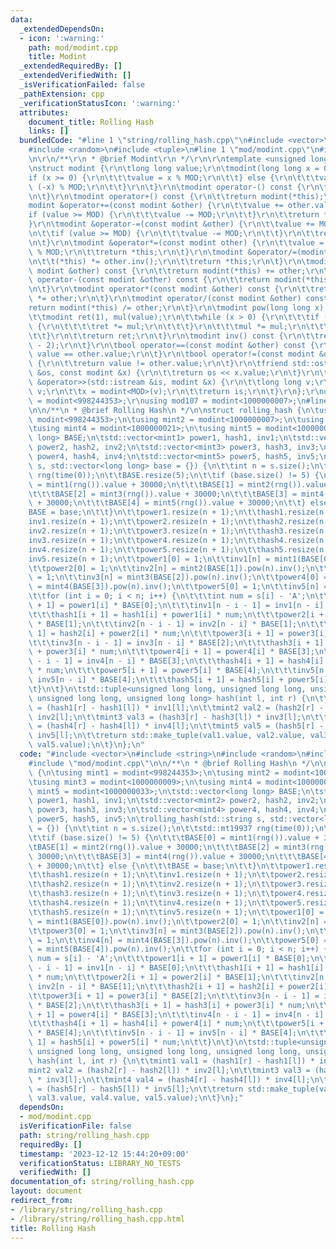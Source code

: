```yaml
---
data:
  _extendedDependsOn:
  - icon: ':warning:'
    path: mod/modint.cpp
    title: Modint
  _extendedRequiredBy: []
  _extendedVerifiedWith: []
  _isVerificationFailed: false
  _pathExtension: cpp
  _verificationStatusIcon: ':warning:'
  attributes:
    document_title: Rolling Hash
    links: []
  bundledCode: "#line 1 \"string/rolling_hash.cpp\"\n#include <vector>\n#include <string>\n\
    #include <random>\n#include <tuple>\n#line 1 \"mod/modint.cpp\"\n#include <iostream>\r\
    \n\r\n/**\r\n * @brief Modint\r\n */\r\n\r\ntemplate <unsigned long long MOD>\r\
    \nstruct modint {\r\n\tlong long value;\r\n\tmodint(long long x = 0) {\r\n\t\t\
    if (x >= 0) {\r\n\t\t\tvalue = x % MOD;\r\n\t\t} else {\r\n\t\t\tvalue = MOD -\
    \ (-x) % MOD;\r\n\t\t}\r\n\t}\r\n\tmodint operator-() const {\r\n\t\treturn modint(-value);\r\
    \n\t}\r\n\tmodint operator+() const {\r\n\t\treturn modint(*this);\r\n\t}\r\n\t\
    modint &operator+=(const modint &other) {\r\n\t\tvalue += other.value;\r\n\t\t\
    if (value >= MOD) {\r\n\t\t\tvalue -= MOD;\r\n\t\t}\r\n\t\treturn *this;\r\n\t\
    }\r\n\tmodint &operator-=(const modint &other) {\r\n\t\tvalue += MOD - other.value;\r\
    \n\t\tif (value >= MOD) {\r\n\t\t\tvalue -= MOD;\r\n\t\t}\r\n\t\treturn *this;\r\
    \n\t}\r\n\tmodint &operator*=(const modint other) {\r\n\t\tvalue = value * other.value\
    \ % MOD;\r\n\t\treturn *this;\r\n\t}\r\n\tmodint &operator/=(modint other) {\r\
    \n\t\t(*this) *= other.inv();\r\n\t\treturn *this;\r\n\t}\r\n\tmodint operator+(const\
    \ modint &other) const {\r\n\t\treturn modint(*this) += other;\r\n\t}\r\n\tmodint\
    \ operator-(const modint &other) const {\r\n\t\treturn modint(*this) -= other;\r\
    \n\t}\r\n\tmodint operator*(const modint &other) const {\r\n\t\treturn modint(*this)\
    \ *= other;\r\n\t}\r\n\tmodint operator/(const modint &other) const {\r\n\t\t\
    return modint(*this) /= other;\r\n\t}\r\n\tmodint pow(long long x) const {\r\n\
    \t\tmodint ret(1), mul(value);\r\n\t\twhile (x > 0) {\r\n\t\t\tif (x % 2 == 1)\
    \ {\r\n\t\t\t\tret *= mul;\r\n\t\t\t}\r\n\t\t\tmul *= mul;\r\n\t\t\tx /= 2;\r\n\
    \t\t}\r\n\t\treturn ret;\r\n\t}\r\n\tmodint inv() const {\r\n\t\treturn pow(MOD\
    \ - 2);\r\n\t}\r\n\tbool operator==(const modint &other) const {\r\n\t\treturn\
    \ value == other.value;\r\n\t}\r\n\tbool operator!=(const modint &other) const\
    \ {\r\n\t\treturn value != other.value;\r\n\t}\r\n\tfriend std::ostream &operator<<(std::ostream\
    \ &os, const modint &x) {\r\n\t\treturn os << x.value;\r\n\t}\r\n\tfriend std::istream\
    \ &operator>>(std::istream &is, modint &x) {\r\n\t\tlong long v;\r\n\t\tis >>\
    \ v;\r\n\t\tx = modint<MOD>(v);\r\n\t\treturn is;\r\n\t}\r\n};\r\nusing mod998\
    \ = modint<998244353>;\r\nusing mod107 = modint<1000000007>;\n#line 6 \"string/rolling_hash.cpp\"\
    \n\n/**\n * @brief Rolling Hash\n */\n\nstruct rolling_hash {\n\tusing mint1 =\
    \ modint<998244353>;\n\tusing mint2 = modint<1000000007>;\n\tusing mint3 = modint<1000000009>;\n\
    \tusing mint4 = modint<1000000021>;\n\tusing mint5 = modint<1000000033>;\n\tstd::vector<long\
    \ long> BASE;\n\tstd::vector<mint1> power1, hash1, inv1;\n\tstd::vector<mint2>\
    \ power2, hash2, inv2;\n\tstd::vector<mint3> power3, hash3, inv3;\n\tstd::vector<mint4>\
    \ power4, hash4, inv4;\n\tstd::vector<mint5> power5, hash5, inv5;\n\trolling_hash(std::string\
    \ s, std::vector<long long> base = {}) {\n\t\tint n = s.size();\n\t\tstd::mt19937\
    \ rng(time(0));\n\t\tBASE.resize(5);\n\t\tif (base.size() != 5) {\n\t\t\tBASE[0]\
    \ = mint1(rng()).value + 30000;\n\t\t\tBASE[1] = mint2(rng()).value + 30000;\n\
    \t\t\tBASE[2] = mint3(rng()).value + 30000;\n\t\t\tBASE[3] = mint4(rng()).value\
    \ + 30000;\n\t\t\tBASE[4] = mint5(rng()).value + 30000;\n\t\t} else {\n\t\t\t\
    BASE = base;\n\t\t}\n\t\tpower1.resize(n + 1);\n\t\thash1.resize(n + 1);\n\t\t\
    inv1.resize(n + 1);\n\t\tpower2.resize(n + 1);\n\t\thash2.resize(n + 1);\n\t\t\
    inv2.resize(n + 1);\n\t\tpower3.resize(n + 1);\n\t\thash3.resize(n + 1);\n\t\t\
    inv3.resize(n + 1);\n\t\tpower4.resize(n + 1);\n\t\thash4.resize(n + 1);\n\t\t\
    inv4.resize(n + 1);\n\t\tpower5.resize(n + 1);\n\t\thash5.resize(n + 1);\n\t\t\
    inv5.resize(n + 1);\n\t\tpower1[0] = 1;\n\t\tinv1[n] = mint1(BASE[0]).pow(n).inv();\n\
    \t\tpower2[0] = 1;\n\t\tinv2[n] = mint2(BASE[1]).pow(n).inv();\n\t\tpower3[0]\
    \ = 1;\n\t\tinv3[n] = mint3(BASE[2]).pow(n).inv();\n\t\tpower4[0] = 1;\n\t\tinv4[n]\
    \ = mint4(BASE[3]).pow(n).inv();\n\t\tpower5[0] = 1;\n\t\tinv5[n] = mint5(BASE[4]).pow(n).inv();\n\
    \t\tfor (int i = 0; i < n; i++) {\n\t\t\tint num = s[i] - 'A';\n\t\t\tpower1[i\
    \ + 1] = power1[i] * BASE[0];\n\t\t\tinv1[n - i - 1] = inv1[n - i] * BASE[0];\n\
    \t\t\thash1[i + 1] = hash1[i] + power1[i] * num;\n\t\t\tpower2[i + 1] = power2[i]\
    \ * BASE[1];\n\t\t\tinv2[n - i - 1] = inv2[n - i] * BASE[1];\n\t\t\thash2[i +\
    \ 1] = hash2[i] + power2[i] * num;\n\t\t\tpower3[i + 1] = power3[i] * BASE[2];\n\
    \t\t\tinv3[n - i - 1] = inv3[n - i] * BASE[2];\n\t\t\thash3[i + 1] = hash3[i]\
    \ + power3[i] * num;\n\t\t\tpower4[i + 1] = power4[i] * BASE[3];\n\t\t\tinv4[n\
    \ - i - 1] = inv4[n - i] * BASE[3];\n\t\t\thash4[i + 1] = hash4[i] + power4[i]\
    \ * num;\n\t\t\tpower5[i + 1] = power5[i] * BASE[4];\n\t\t\tinv5[n - i - 1] =\
    \ inv5[n - i] * BASE[4];\n\t\t\thash5[i + 1] = hash5[i] + power5[i] * num;\n\t\
    \t}\n\t}\n\tstd::tuple<unsigned long long, unsigned long long, unsigned long long,\
    \ unsigned long long, unsigned long long> hash(int l, int r) {\n\t\tmint1 val1\
    \ = (hash1[r] - hash1[l]) * inv1[l];\n\t\tmint2 val2 = (hash2[r] - hash2[l]) *\
    \ inv2[l];\n\t\tmint3 val3 = (hash3[r] - hash3[l]) * inv3[l];\n\t\tmint4 val4\
    \ = (hash4[r] - hash4[l]) * inv4[l];\n\t\tmint5 val5 = (hash5[r] - hash5[l]) *\
    \ inv5[l];\n\t\treturn std::make_tuple(val1.value, val2.value, val3.value, val4.value,\
    \ val5.value);\n\t}\n};\n"
  code: "#include <vector>\n#include <string>\n#include <random>\n#include <tuple>\n\
    #include \"mod/modint.cpp\"\n\n/**\n * @brief Rolling Hash\n */\n\nstruct rolling_hash\
    \ {\n\tusing mint1 = modint<998244353>;\n\tusing mint2 = modint<1000000007>;\n\
    \tusing mint3 = modint<1000000009>;\n\tusing mint4 = modint<1000000021>;\n\tusing\
    \ mint5 = modint<1000000033>;\n\tstd::vector<long long> BASE;\n\tstd::vector<mint1>\
    \ power1, hash1, inv1;\n\tstd::vector<mint2> power2, hash2, inv2;\n\tstd::vector<mint3>\
    \ power3, hash3, inv3;\n\tstd::vector<mint4> power4, hash4, inv4;\n\tstd::vector<mint5>\
    \ power5, hash5, inv5;\n\trolling_hash(std::string s, std::vector<long long> base\
    \ = {}) {\n\t\tint n = s.size();\n\t\tstd::mt19937 rng(time(0));\n\t\tBASE.resize(5);\n\
    \t\tif (base.size() != 5) {\n\t\t\tBASE[0] = mint1(rng()).value + 30000;\n\t\t\
    \tBASE[1] = mint2(rng()).value + 30000;\n\t\t\tBASE[2] = mint3(rng()).value +\
    \ 30000;\n\t\t\tBASE[3] = mint4(rng()).value + 30000;\n\t\t\tBASE[4] = mint5(rng()).value\
    \ + 30000;\n\t\t} else {\n\t\t\tBASE = base;\n\t\t}\n\t\tpower1.resize(n + 1);\n\
    \t\thash1.resize(n + 1);\n\t\tinv1.resize(n + 1);\n\t\tpower2.resize(n + 1);\n\
    \t\thash2.resize(n + 1);\n\t\tinv2.resize(n + 1);\n\t\tpower3.resize(n + 1);\n\
    \t\thash3.resize(n + 1);\n\t\tinv3.resize(n + 1);\n\t\tpower4.resize(n + 1);\n\
    \t\thash4.resize(n + 1);\n\t\tinv4.resize(n + 1);\n\t\tpower5.resize(n + 1);\n\
    \t\thash5.resize(n + 1);\n\t\tinv5.resize(n + 1);\n\t\tpower1[0] = 1;\n\t\tinv1[n]\
    \ = mint1(BASE[0]).pow(n).inv();\n\t\tpower2[0] = 1;\n\t\tinv2[n] = mint2(BASE[1]).pow(n).inv();\n\
    \t\tpower3[0] = 1;\n\t\tinv3[n] = mint3(BASE[2]).pow(n).inv();\n\t\tpower4[0]\
    \ = 1;\n\t\tinv4[n] = mint4(BASE[3]).pow(n).inv();\n\t\tpower5[0] = 1;\n\t\tinv5[n]\
    \ = mint5(BASE[4]).pow(n).inv();\n\t\tfor (int i = 0; i < n; i++) {\n\t\t\tint\
    \ num = s[i] - 'A';\n\t\t\tpower1[i + 1] = power1[i] * BASE[0];\n\t\t\tinv1[n\
    \ - i - 1] = inv1[n - i] * BASE[0];\n\t\t\thash1[i + 1] = hash1[i] + power1[i]\
    \ * num;\n\t\t\tpower2[i + 1] = power2[i] * BASE[1];\n\t\t\tinv2[n - i - 1] =\
    \ inv2[n - i] * BASE[1];\n\t\t\thash2[i + 1] = hash2[i] + power2[i] * num;\n\t\
    \t\tpower3[i + 1] = power3[i] * BASE[2];\n\t\t\tinv3[n - i - 1] = inv3[n - i]\
    \ * BASE[2];\n\t\t\thash3[i + 1] = hash3[i] + power3[i] * num;\n\t\t\tpower4[i\
    \ + 1] = power4[i] * BASE[3];\n\t\t\tinv4[n - i - 1] = inv4[n - i] * BASE[3];\n\
    \t\t\thash4[i + 1] = hash4[i] + power4[i] * num;\n\t\t\tpower5[i + 1] = power5[i]\
    \ * BASE[4];\n\t\t\tinv5[n - i - 1] = inv5[n - i] * BASE[4];\n\t\t\thash5[i +\
    \ 1] = hash5[i] + power5[i] * num;\n\t\t}\n\t}\n\tstd::tuple<unsigned long long,\
    \ unsigned long long, unsigned long long, unsigned long long, unsigned long long>\
    \ hash(int l, int r) {\n\t\tmint1 val1 = (hash1[r] - hash1[l]) * inv1[l];\n\t\t\
    mint2 val2 = (hash2[r] - hash2[l]) * inv2[l];\n\t\tmint3 val3 = (hash3[r] - hash3[l])\
    \ * inv3[l];\n\t\tmint4 val4 = (hash4[r] - hash4[l]) * inv4[l];\n\t\tmint5 val5\
    \ = (hash5[r] - hash5[l]) * inv5[l];\n\t\treturn std::make_tuple(val1.value, val2.value,\
    \ val3.value, val4.value, val5.value);\n\t}\n};"
  dependsOn:
  - mod/modint.cpp
  isVerificationFile: false
  path: string/rolling_hash.cpp
  requiredBy: []
  timestamp: '2023-12-12 15:44:20+09:00'
  verificationStatus: LIBRARY_NO_TESTS
  verifiedWith: []
documentation_of: string/rolling_hash.cpp
layout: document
redirect_from:
- /library/string/rolling_hash.cpp
- /library/string/rolling_hash.cpp.html
title: Rolling Hash
---
```


